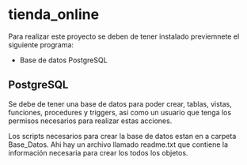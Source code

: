 # tienda_online

Para realizar este proyecto se deben de tener instalado previemnete el siguiente programa:

- Base de datos PostgreSQL

## PostgreSQL

Se debe de tener una base de datos para poder crear, tablas, vistas, funciones, procedures y triggers, asi como un usuario que tenga los permisos necesarios para realizar estas acciones.

Los scripts necesarios para crear la base de datos estan en a carpeta Base_Datos. Ahi hay un archivo llamado readme.txt que contiene la información necesaria para crear los todos los objetos.


